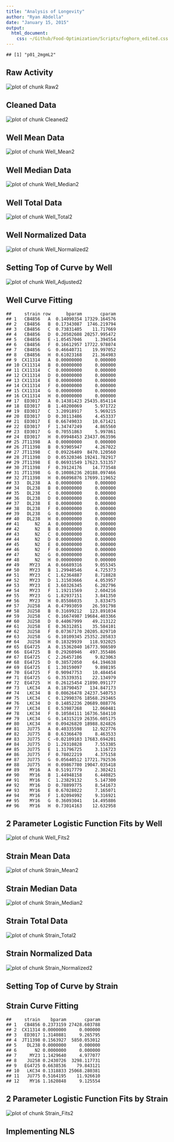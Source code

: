 ```yaml
---
title: "Analysis of Longevity"
author: "Ryan Abdella"
date: "January 15, 2015"
output:
  html_document:
    css: ~/Github/Food-Optimization/Scripts/foghorn_edited.css
---
```




```
## [1] "p01_2mgmL2"
```
 
## Raw Activity ##



![plot of chunk Raw2](Scripts/../Data/Raw/p01_2mgmL/p01_2mgmL2_Raw2-1.png) 

## Cleaned Data ##



![plot of chunk Cleaned2](Scripts/../Data/Raw/p01_2mgmL/p01_2mgmL2_Cleaned2-1.png) 



## Well Mean Data ##

![plot of chunk Well_Mean2](Scripts/../Data/Raw/p01_2mgmL/p01_2mgmL2_Well_Mean2-1.png) 

## Well Median Data ##

![plot of chunk Well_Median2](Scripts/../Data/Raw/p01_2mgmL/p01_2mgmL2_Well_Median2-1.png) 

## Well Total Data ##

![plot of chunk Well_Total2](Scripts/../Data/Raw/p01_2mgmL/p01_2mgmL2_Well_Total2-1.png) 

## Well Normalized Data ##



![plot of chunk Well_Normalized2](Scripts/../Data/Raw/p01_2mgmL/p01_2mgmL2_Well_Normalized2-1.png) 

## Setting Top of Curve by Well ##



![plot of chunk Well_Adjusted2](Scripts/../Data/Raw/p01_2mgmL/p01_2mgmL2_Well_Adjusted2-1.png) 

## Well Curve Fitting ##


```
##     strain row      bparam       cparam
## 1   CB4856   A  0.14090354 17329.164576
## 2   CB4856   B  0.17343087  1746.219794
## 3   CB4856   C  0.73831405    11.717669
## 4   CB4856   D  0.20502608 20257.995472
## 5   CB4856   E -1.05457046     1.394554
## 6   CB4856   F  0.16612957 17722.978074
## 7   CB4856   G  0.46640731    19.997052
## 8   CB4856   H  0.61023168    21.364983
## 9  CX11314   A  0.00000000     0.000000
## 10 CX11314   B  0.00000000     0.000000
## 11 CX11314   C  0.00000000     0.000000
## 12 CX11314   D  0.00000000     0.000000
## 13 CX11314   E  0.00000000     0.000000
## 14 CX11314   F  0.00000000     0.000000
## 15 CX11314   G  0.00000000     0.000000
## 16 CX11314   H  0.00000000     0.000000
## 17  ED3017   A  0.14381423 25435.854114
## 18  ED3017   B  1.40200069     5.971722
## 19  ED3017   C  3.20918917     5.969215
## 20  ED3017   D  0.30113486     4.453337
## 21  ED3017   E  0.66749033    10.671421
## 22  ED3017   F  1.34747249     4.865560
## 23  ED3017   G  0.70551863     5.997861
## 24  ED3017   H  0.09948453 23437.063596
## 25 JT11398   A  0.00000000     0.000000
## 26 JT11398   B  0.93905947     4.267022
## 27 JT11398   C  0.09226409  8470.120560
## 28 JT11398   D  0.05320346 19241.782917
## 29 JT11398   E  0.06931549 17623.531357
## 30 JT11398   F  0.39124176    14.773548
## 31 JT11398   G  0.10086236 20188.097466
## 32 JT11398   H  0.06096876 17699.119652
## 33   DL238   A  0.00000000     0.000000
## 34   DL238   B  0.00000000     0.000000
## 35   DL238   C  0.00000000     0.000000
## 36   DL238   D  0.00000000     0.000000
## 37   DL238   E  0.00000000     0.000000
## 38   DL238   F  0.00000000     0.000000
## 39   DL238   G  0.00000000     0.000000
## 40   DL238   H  0.00000000     0.000000
## 41      N2   A  0.00000000     0.000000
## 42      N2   B  0.00000000     0.000000
## 43      N2   C  0.00000000     0.000000
## 44      N2   D  0.00000000     0.000000
## 45      N2   E  0.00000000     0.000000
## 46      N2   F  0.00000000     0.000000
## 47      N2   G  0.00000000     0.000000
## 48      N2   H  0.00000000     0.000000
## 49    MY23   A  0.66689316     9.055345
## 50    MY23   B  1.29940546     4.725373
## 51    MY23   C  1.62364887     8.718828
## 52    MY23   D  1.31503666     4.053957
## 53    MY23   E  3.60326345     6.202796
## 54    MY23   F  1.19211569     2.604216
## 55    MY23   G  1.82937151     3.841350
## 56    MY23   H  0.85586035     3.833475
## 57   JU258   A  0.47993059    26.591798
## 58   JU258   B  0.31699212   123.891034
## 59   JU258   C  0.16674987 19684.403366
## 60   JU258   D  0.44067999    49.213122
## 61   JU258   E  0.36312851    35.584101
## 62   JU258   F  0.07367170 20205.829710
## 63   JU258   G  0.10109345 25352.285833
## 64   JU258   H  0.18329939   118.932025
## 65  EG4725   A  0.15362040 16773.986509
## 66  EG4725   B  0.29260946   497.355486
## 67  EG4725   C  2.26457106     9.823063
## 68  EG4725   D  0.38572050    64.194638
## 69  EG4725   E  1.30159097     9.898195
## 70  EG4725   F  0.90947753    10.484454
## 71  EG4725   G  0.35339351    22.134979
## 72  EG4725   H  0.26125454 21890.091177
## 73   LKC34   A  0.18790457   134.847173
## 74   LKC34   B  0.08626478 24237.540753
## 75   LKC34   C  0.12990376 18568.293465
## 76   LKC34   D  0.14852236 20689.088776
## 77   LKC34   E  0.53987268    12.060481
## 78   LKC34   F  0.10584111 16736.584110
## 79   LKC34   G  0.14315219 26356.605175
## 80   LKC34   H  0.09426820 18988.824826
## 81   JU775   A  0.40335598    12.922776
## 82   JU775   B  0.63366470     8.463533
## 83   JU775   C -0.02109103 17683.694201
## 84   JU775   D  1.29310828     7.553385
## 85   JU775   E  1.31796725     3.116723
## 86   JU775   F  0.78022219     4.375158
## 87   JU775   G  0.05640512 17721.792536
## 88   JU775   H  0.09867780 19047.035418
## 89    MY16   A  0.51917779     2.302421
## 90    MY16   B  1.44948158     6.440825
## 91    MY16   C  1.23829132     5.147300
## 92    MY16   D  0.78899775     8.541673
## 93    MY16   E  0.67028022     7.165071
## 94    MY16   F  1.02094992     9.316921
## 95    MY16   G  0.36093041    14.495886
## 96    MY16   H  0.73014163    12.632958
```

## 2 Parameter Logistic Function Fits by Well ##



![plot of chunk Well_Fits2](Scripts/../Data/Raw/p01_2mgmL/p01_2mgmL2_Well_Fits2-1.png) 

## Strain Mean Data ##



![plot of chunk Strain_Mean2](Scripts/../Data/Raw/p01_2mgmL/p01_2mgmL2_Strain_Mean2-1.png) 

## Strain Median Data ##

![plot of chunk Strain_Median2](Scripts/../Data/Raw/p01_2mgmL/p01_2mgmL2_Strain_Median2-1.png) 

## Strain Total Data ##

![plot of chunk Strain_Total2](Scripts/../Data/Raw/p01_2mgmL/p01_2mgmL2_Strain_Total2-1.png) 

## Strain Normalized Data ##



![plot of chunk Strain_Normalized2](Scripts/../Data/Raw/p01_2mgmL/p01_2mgmL2_Strain_Normalized2-1.png) 

## Setting Top of Curve by Strain ##





## Strain Curve Fitting ##


```
##     strain    bparam       cparam
## 1   CB4856 0.2373159 27428.603788
## 2  CX11314 0.0000000     0.000000
## 3   ED3017 1.3140881     9.265795
## 4  JT11398 0.1563927  5850.053012
## 5    DL238 0.0000000     0.000000
## 6       N2 0.0000000     0.000000
## 7     MY23 1.1429640     4.977077
## 8    JU258 0.2430726  3298.117731
## 9   EG4725 0.6638536    79.843121
## 10   LKC34 0.1318833 25068.280381
## 11   JU775 0.5164195    11.926610
## 12    MY16 1.1620848     9.125554
```

## 2 Parameter Logistic Function Fits by Strain ##



![plot of chunk Strain_Fits2](Scripts/../Data/Raw/p01_2mgmL/p01_2mgmL2_Strain_Fits2-1.png) 

## Implementing NLS ##


